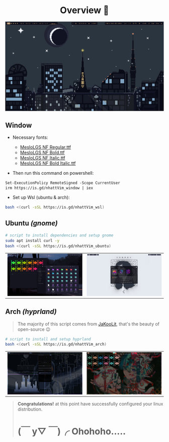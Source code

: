 <div align="center">
    <h1>Overview 💫</h1>
</div>

![](https://github.com/nhattVim/assets/blob/master/dotfiles/rice1.png?raw=true)

## Window

- Necessary fonts:

  - [MesloLGS NF Regular.ttf](https://github.com/romkatv/powerlevel10k-media/raw/master/MesloLGS%20NF%20Regular.ttf)
  - [MesloLGS NF Bold.ttf](https://github.com/romkatv/powerlevel10k-media/raw/master/MesloLGS%20NF%20Bold.ttf)
  - [MesloLGS NF Italic.ttf](https://github.com/romkatv/powerlevel10k-media/raw/master/MesloLGS%20NF%20Italic.ttf)
  - [MesloLGS NF Bold Italic.ttf](https://github.com/romkatv/powerlevel10k-media/raw/master/MesloLGS%20NF%20Bold%20Italic.ttf)

- Then run this command on powershell:

```
Set-ExecutionPolicy RemoteSigned -Scope CurrentUser
irm https://is.gd/nhattVim_window | iex
```

- Set up Wsl (ubuntu & arch):

```bash
bash <(curl -sSL https://is.gd/nhattVim_wsl)
```

## Ubuntu _(gnome)_

```bash
# script to install dependencies and setup gnome
sudo apt install curl -y
bash <(curl -sSL https://is.gd/nhattVim_ubuntu)
```

<div align="center">
    <table>
        <tr>
            <td><img src="https://github.com/nhattVim/assets/blob/master/dotfiles/ubuntu1.png?raw=true"/></td>
            <td><img src="https://github.com/nhattVim/assets/blob/master/dotfiles/ubuntu2.png?raw=true"/></td>
        </tr>
    </table>
</div>

## Arch _(hyprland)_

> The majority of this script comes from [JaKooLit](https://github.com/JaKooLit), that's the beauty of open-source :wink:

```bash
# script to install and setup hyprland
bash <(curl -sSL https://is.gd/nhattVim_arch)
```

<div align="center">
    <table>
        <tr>
            <td><img src="https://github.com/nhattVim/assets/blob/master/dotfiles/rice4.png?raw=true"/></td>
            <td><img src="https://github.com/nhattVim/assets/blob/master/dotfiles/rice5.png?raw=true"/></td>
        </tr>
    </table>
</div>

> **Congratulations!** at this point have successfully configured your linux distribution.
>
> # (￣ y▽ ￣)╭ Ohohoho.....

<!-- https://is.gd/nhattVim_nvim -->
<!-- https://is.gd/nhattVim_hyprland -->
